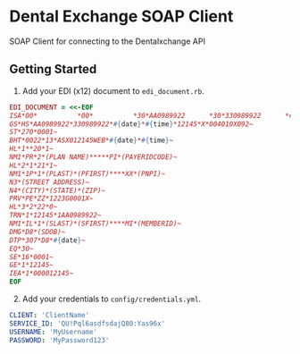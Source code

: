 Dental Exchange SOAP Client
======================

SOAP Client for connecting to the Dentalxchange API

## Getting Started

1. Add your EDI (x12) document to `edi_document.rb`.

``` ruby
EDI_DOCUMENT = <<-EOF
ISA*00*          *00*          *30*AA0989922      *30*330989922      *#{short_date}*#{time}*U*00401*000012145*0*P*:~
GS*HS*AA0989922*330989922*#{date}*#{time}*12145*X*004010X092~
ST*270*0001~
BHT*0022*13*ASX012145WEB*#{date}*#{time}~
HL*1**20*1~
NM1*PR*2*(PLAN NAME)*****PI*(PAYERIDCODE)~
HL*2*1*21*1~
NM1*1P*1*(PLAST)*(PFIRST)****XX*(PNPI)~
N3*(STREET ADDRESS)~
N4*(CITY)*(STATE)*(ZIP)~
PRV*PE*ZZ*1223G0001X~
HL*3*2*22*0~
TRN*1*12145*1AA0989922~
NM1*IL*1*(SLAST)*(SFIRST)****MI*(MEMBERID)~
DMG*D8*(SDOB)~
DTP*307*D8*#{date}~
EQ*30~
SE*16*0001~
GE*1*12145~
IEA*1*000012145~
EOF
```

2. Add your credentials to `config/credentials.yml`.

``` yaml
CLIENT: 'ClientName'
SERVICE_ID: 'QU!Pql6asdfsdajQ80:Yas96x'
USERNAME: 'MyUsername'
PASSWORD: 'MyPassword123'
```

